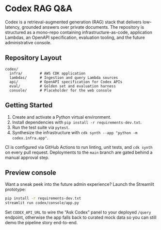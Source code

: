# Codex RAG Q&A

Codex is a retrieval-augmented generation (RAG) stack that delivers low-latency, grounded answers over private documents. The repository is structured as a mono-repo containing infrastructure-as-code, application Lambdas, an OpenAPI specification, evaluation tooling, and the future administrative console.

## Repository Layout

```
codex/
  infra/        # AWS CDK application
  lambdas/      # Ingestion and query Lambda sources
  api/          # OpenAPI specification for Codex APIs
  eval/         # Golden set and evaluation harness
  console/      # Placeholder for the web console
```

## Getting Started

1. Create and activate a Python virtual environment.
2. Install dependencies with `pip install -r requirements-dev.txt`.
3. Run the test suite via `pytest`.
4. Synthesize the infrastructure with `cdk synth --app "python -m codex.infra.app"`.

CI is configured via GitHub Actions to run linting, unit tests, and `cdk synth` on every pull request. Deployments to the `main` branch are gated behind a manual approval step.

## Preview console

Want a sneak peek into the future admin experience? Launch the Streamlit prototype:

```bash
pip install -r requirements-dev.txt
streamlit run codex/console/app.py
```

Set `CODEX_API_URL` to wire the “Ask Codex” panel to your deployed `/query` endpoint, otherwise the app falls back to curated mock data so you can still demo the pipeline story end-to-end.
